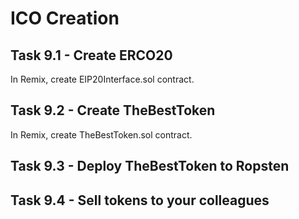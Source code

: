 # ICO Creation

## Task 9.1 - Create ERCO20 
In Remix, create EIP20Interface.sol contract.

## Task 9.2 - Create TheBestToken
In Remix, create TheBestToken.sol contract.

## Task 9.3 - Deploy TheBestToken to Ropsten

## Task 9.4 - Sell tokens to your colleagues

